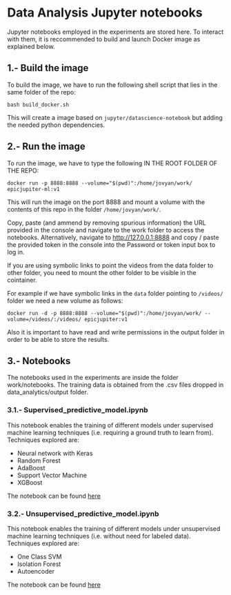 # Data Analysis Jupyter notebooks

Jupyter notebooks employed in the experiments are stored here. To interact with them, it is reccommended to build and launch
Docker image as explained below.

## 1.- Build the image
To build the image, we have to run the following shell script that lies in the same folder of the repo:
```
bash build_docker.sh
```

This will create a image based on `jupyter/datascience-notebook` but adding the needed python dependencies. 

## 2.- Run the image
To run the image, we have to type the following IN THE ROOT FOLDER OF THE REPO:
```
docker run -p 8888:8888 --volume="$(pwd)":/home/jovyan/work/ epicjupiter-ml:v1
```

This will run the image on the port 8888 and mount a volume with the contents of this repo in the folder 
`/home/jovyan/work/`.

Copy, paste (and ammend by removing spurious information) the URL provided in the console and navigate to the work folder to access the notebooks.
Alternatively, navigate to http://127.0.0.1:8888 and copy / paste the provided token in the console into the Password or token input box to log in.

If you are using symbolic links to point the videos from the data folder to other folder, you need to mount the other folder to be visible in the cointainer.

For example if we have symbolic links in the `data` folder pointing to `/videos/` folder we need a new volume as follows:

```
docker run -d -p 8888:8888 --volume="$(pwd)":/home/jovyan/work/ --volume=/videos/:/videos/ epicjupiter:v1
```

Also it is important to have read and write permissions in the output folder in order to be able to store the results.

## 3.- Notebooks

The notebooks used in the experiments are inside the folder work/notebooks. 
The training data is obtained from the .csv files dropped in data_analytics/output folder.

### 3.1.- Supervised_predictive_model.ipynb

This notebook enables the training of different models under supervised machine learning techniques (i.e. requiring a ground truth to learn from).
Techniques explored are:

* Neural network with Keras
* Random Forest
* AdaBoost
* Support Vector Machine
* XGBoost

The notebook can be found [here](notebooks/Supervised_predictive_model.ipynb)


### 3.2.- Unsupervised_predictive_model.ipynb

This notebook enables the training of different models under unsupervised machine learning techniques (i.e. without need for labeled data).
Techniques explored are:

* One Class SVM
* Isolation Forest
* Autoencoder

The notebook can be found [here](notebooks/Unsupervised_predictive_model.ipynb)

